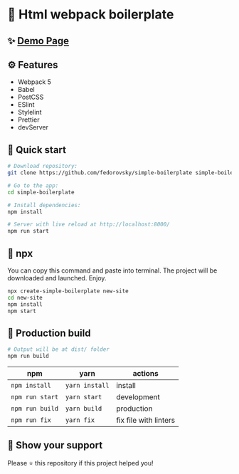 # 🚀 Html webpack boilerplate  

## ✨ [Demo Page](https://fedorovsky.github.io/simple-boilerplate/)

## ⚙️ Features
- Webpack 5
- Babel
- PostCSS
- ESlint
- Stylelint
- Prettier
- devServer

## 🏁 Quick start

``` bash
# Download repository:
git clone https://github.com/fedorovsky/simple-boilerplate simple-boilerplate

# Go to the app:
cd simple-boilerplate

# Install dependencies:
npm install

# Server with live reload at http://localhost:8000/
npm run start
```

## 🏁 npx
You can copy this command and paste into terminal. The project will be downloaded and launched. Enjoy.
``` bash
npx create-simple-boilerplate new-site
cd new-site
npm install
npm start
```

## 🏁 Production build

``` bash
# Output will be at dist/ folder
npm run build
```

| npm             | yarn             | actions               |
|-----------------| ---------------- | --------------------- |
| `npm install`   | `yarn install`   | install               |
| `npm run start` | `yarn start`     | development           |
| `npm run build` | `yarn build`     | production            |
| `npm run fix`   | `yarn fix`       | fix file with linters |

## 👏 Show your support  
Please ⭐️ this repository if this project helped you!

